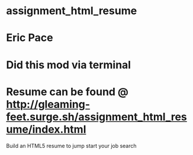 # assignment_html_resume
# Eric Pace
# Did this mod via terminal
# Resume can be found @ http://gleaming-feet.surge.sh/assignment_html_resume/index.html
Build an HTML5 resume to jump start your job search


